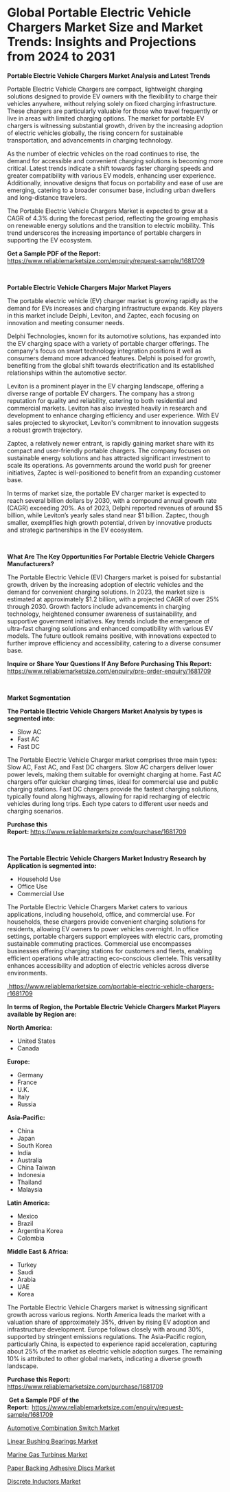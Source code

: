<p><h1>Global Portable Electric Vehicle Chargers Market Size and Market Trends: Insights and Projections from 2024 to 2031</h1></p><p><strong>Portable Electric Vehicle Chargers Market Analysis and Latest Trends</strong></p>
<p><p>Portable Electric Vehicle Chargers are compact, lightweight charging solutions designed to provide EV owners with the flexibility to charge their vehicles anywhere, without relying solely on fixed charging infrastructure. These chargers are particularly valuable for those who travel frequently or live in areas with limited charging options. The market for portable EV chargers is witnessing substantial growth, driven by the increasing adoption of electric vehicles globally, the rising concern for sustainable transportation, and advancements in charging technology.</p><p>As the number of electric vehicles on the road continues to rise, the demand for accessible and convenient charging solutions is becoming more critical. Latest trends indicate a shift towards faster charging speeds and greater compatibility with various EV models, enhancing user experience. Additionally, innovative designs that focus on portability and ease of use are emerging, catering to a broader consumer base, including urban dwellers and long-distance travelers.</p><p>The Portable Electric Vehicle Chargers Market is expected to grow at a CAGR of 4.3% during the forecast period, reflecting the growing emphasis on renewable energy solutions and the transition to electric mobility. This trend underscores the increasing importance of portable chargers in supporting the EV ecosystem.</p></p>
<p><strong>Get a Sample PDF of the Report:&nbsp;</strong> <a href="https://www.reliablemarketsize.com/enquiry/request-sample/1681709?utm_campaign=1103&utm_medium=2&utm_source=Github&utm_content=ia&utm_term=01102024&utm_id=portable-electric-vehicle-chargers">https://www.reliablemarketsize.com/enquiry/request-sample/1681709</a></p>
<p>&nbsp;</p>
<p><strong>Portable Electric Vehicle Chargers Major Market Players</strong></p>
<p><p>The portable electric vehicle (EV) charger market is growing rapidly as the demand for EVs increases and charging infrastructure expands. Key players in this market include Delphi, Leviton, and Zaptec, each focusing on innovation and meeting consumer needs.</p><p>Delphi Technologies, known for its automotive solutions, has expanded into the EV charging space with a variety of portable charger offerings. The company's focus on smart technology integration positions it well as consumers demand more advanced features. Delphi is poised for growth, benefiting from the global shift towards electrification and its established relationships within the automotive sector.</p><p>Leviton is a prominent player in the EV charging landscape, offering a diverse range of portable EV chargers. The company has a strong reputation for quality and reliability, catering to both residential and commercial markets. Leviton has also invested heavily in research and development to enhance charging efficiency and user experience. With EV sales projected to skyrocket, Leviton's commitment to innovation suggests a robust growth trajectory.</p><p>Zaptec, a relatively newer entrant, is rapidly gaining market share with its compact and user-friendly portable chargers. The company focuses on sustainable energy solutions and has attracted significant investment to scale its operations. As governments around the world push for greener initiatives, Zaptec is well-positioned to benefit from an expanding customer base.</p><p>In terms of market size, the portable EV charger market is expected to reach several billion dollars by 2030, with a compound annual growth rate (CAGR) exceeding 20%. As of 2023, Delphi reported revenues of around $5 billion, while Leviton’s yearly sales stand near $1 billion. Zaptec, though smaller, exemplifies high growth potential, driven by innovative products and strategic partnerships in the EV ecosystem.</p></p>
<p>&nbsp;</p>
<p><strong>What Are The Key Opportunities For Portable Electric Vehicle Chargers Manufacturers?</strong></p>
<p><p>The Portable Electric Vehicle (EV) Chargers market is poised for substantial growth, driven by the increasing adoption of electric vehicles and the demand for convenient charging solutions. In 2023, the market size is estimated at approximately $1.2 billion, with a projected CAGR of over 25% through 2030. Growth factors include advancements in charging technology, heightened consumer awareness of sustainability, and supportive government initiatives. Key trends include the emergence of ultra-fast charging solutions and enhanced compatibility with various EV models. The future outlook remains positive, with innovations expected to further improve efficiency and accessibility, catering to a diverse consumer base.</p></p>
<p><strong>Inquire or Share Your Questions If Any Before Purchasing This Report:</strong> <a href="https://www.reliablemarketsize.com/enquiry/pre-order-enquiry/1681709?utm_campaign=1103&utm_medium=2&utm_source=Github&utm_content=ia&utm_term=01102024&utm_id=portable-electric-vehicle-chargers">https://www.reliablemarketsize.com/enquiry/pre-order-enquiry/1681709</a></p>
<p>&nbsp;</p>
<p><strong>Market Segmentation</strong></p>
<p><strong>The Portable Electric Vehicle Chargers Market Analysis by types is segmented into:</strong></p>
<p><ul><li>Slow AC</li><li>Fast AC</li><li>Fast DC</li></ul></p>
<p><p>The Portable Electric Vehicle Charger market comprises three main types: Slow AC, Fast AC, and Fast DC chargers. Slow AC chargers deliver lower power levels, making them suitable for overnight charging at home. Fast AC chargers offer quicker charging times, ideal for commercial use and public charging stations. Fast DC chargers provide the fastest charging solutions, typically found along highways, allowing for rapid recharging of electric vehicles during long trips. Each type caters to different user needs and charging scenarios.</p></p>
<p><strong>Purchase this Report:&nbsp;</strong><a href="https://www.reliablemarketsize.com/purchase/1681709?utm_campaign=1103&utm_medium=2&utm_source=Github&utm_content=ia&utm_term=01102024&utm_id=portable-electric-vehicle-chargers">https://www.reliablemarketsize.com/purchase/1681709</a></p>
<p>&nbsp;</p>
<p><strong>The Portable Electric Vehicle Chargers Market Industry Research by Application is segmented into:</strong></p>
<p><ul><li>Household Use</li><li>Office Use</li><li>Commercial Use</li></ul></p>
<p><p>The Portable Electric Vehicle Chargers Market caters to various applications, including household, office, and commercial use. For households, these chargers provide convenient charging solutions for residents, allowing EV owners to power vehicles overnight. In office settings, portable chargers support employees with electric cars, promoting sustainable commuting practices. Commercial use encompasses businesses offering charging stations for customers and fleets, enabling efficient operations while attracting eco-conscious clientele. This versatility enhances accessibility and adoption of electric vehicles across diverse environments.</p></p>
<p><a href="https://www.reliablemarketsize.com/portable-electric-vehicle-chargers-r1681709?utm_campaign=1103&utm_medium=2&utm_source=Github&utm_content=ia&utm_term=01102024&utm_id=portable-electric-vehicle-chargers">&nbsp;https://www.reliablemarketsize.com/portable-electric-vehicle-chargers-r1681709</a></p>
<p><strong>In terms of Region, the Portable Electric Vehicle Chargers Market Players available by Region are:</strong></p>
<p>
    <p> <strong> North America: </strong>
        <ul>
            <li>United States</li>
            <li>Canada</li>
        </ul>
        </p> 
    <p> <strong> Europe: </strong>
        <ul>
            <li>Germany</li>
            <li>France</li>
            <li>U.K.</li>
            <li>Italy</li>
            <li>Russia</li>
        </ul>
        </p> 
    <p> <strong> Asia-Pacific: </strong>
        <ul>
            <li>China</li>
            <li>Japan</li>
            <li>South Korea</li>
            <li>India</li>
            <li>Australia</li>
            <li>China Taiwan</li>
            <li>Indonesia</li>
            <li>Thailand</li>
            <li>Malaysia</li>
        </ul>
        </p> 
    <p> <strong> Latin America: </strong>
        <ul>
            <li>Mexico</li>
            <li>Brazil</li>
            <li>Argentina Korea</li>
            <li>Colombia</li>
        </ul>
        </p> 
    <p> <strong> Middle East & Africa: </strong>
        <ul>
            <li>Turkey</li>
            <li>Saudi</li>
            <li>Arabia</li>
            <li>UAE</li>
            <li>Korea</li>
        </ul>
    </p>
    </p>
<p><p>The Portable Electric Vehicle Chargers market is witnessing significant growth across various regions. North America leads the market with a valuation share of approximately 35%, driven by rising EV adoption and infrastructure development. Europe follows closely with around 30%, supported by stringent emissions regulations. The Asia-Pacific region, particularly China, is expected to experience rapid acceleration, capturing about 25% of the market as electric vehicle adoption surges. The remaining 10% is attributed to other global markets, indicating a diverse growth landscape.</p></p>
<p><strong>Purchase this Report: </strong><a href="https://www.reliablemarketsize.com/purchase/1681709?utm_campaign=1103&utm_medium=2&utm_source=Github&utm_content=ia&utm_term=01102024&utm_id=portable-electric-vehicle-chargers">https://www.reliablemarketsize.com/purchase/1681709</a></p>
<p>&nbsp;<strong>Get a Sample PDF of the Report:&nbsp;&nbsp;</strong><a href="https://www.reliablemarketsize.com/enquiry/request-sample/1681709?utm_campaign=1103&utm_medium=2&utm_source=Github&utm_content=ia&utm_term=01102024&utm_id=portable-electric-vehicle-chargers">https://www.reliablemarketsize.com/enquiry/request-sample/1681709</a></p>
<p><strong></strong></p>
<p><p><a href="https://github.com/gdfhhhj/Market-Research-Report-List-6/blob/main/automotive-combination-switch-market.md?utm_campaign=1103&utm_medium=2&utm_source=Github&utm_content=ia&utm_term=01102024&utm_id=portable-electric-vehicle-chargers">Automotive Combination Switch Market</a></p><p><a href="https://www.linkedin.com/pulse/global-linear-bushing-bearings-market-trends-analysis-future-tmucf?utm_campaign=1103&utm_medium=2&utm_source=Github&utm_content=ia&utm_term=01102024&utm_id=portable-electric-vehicle-chargers">Linear Bushing Bearings Market</a></p><p><a href="https://www.linkedin.com/pulse/marine-gas-turbines-market-global-trends-forecast-2024-2031-alcyf?utm_campaign=1103&utm_medium=2&utm_source=Github&utm_content=ia&utm_term=01102024&utm_id=portable-electric-vehicle-chargers">Marine Gas Turbines Market</a></p><p><a href="https://issuu.com/reportprime-2/docs/paper-backing-adhesive-discs-market_e48764c61047a2?utm_campaign=1103&utm_medium=2&utm_source=Github&utm_content=ia&utm_term=01102024&utm_id=portable-electric-vehicle-chargers">Paper Backing Adhesive Discs Market</a></p><p><a href="https://issuu.com/reportprime-2/docs/discrete-inductors-market-size-2030_07d2ff1ed0ba1e?utm_campaign=1103&utm_medium=2&utm_source=Github&utm_content=ia&utm_term=01102024&utm_id=portable-electric-vehicle-chargers">Discrete Inductors Market</a></p></p>